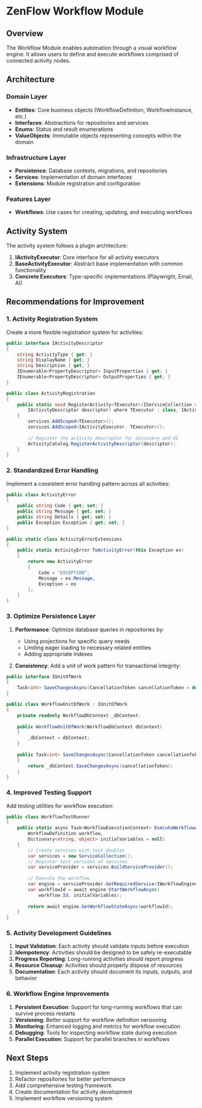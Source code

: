 # ZenFlow Workflow Module

## Overview
The Workflow Module enables automation through a visual workflow engine. It allows users to define and execute workflows comprised of connected activity nodes.

## Architecture

### Domain Layer
- **Entities**: Core business objects (WorkflowDefinition, WorkflowInstance, etc.)
- **Interfaces**: Abstractions for repositories and services
- **Enums**: Status and result enumerations
- **ValueObjects**: Immutable objects representing concepts within the domain

### Infrastructure Layer
- **Persistence**: Database contexts, migrations, and repositories
- **Services**: Implementation of domain interfaces
- **Extensions**: Module registration and configuration

### Features Layer
- **Workflows**: Use cases for creating, updating, and executing workflows

## Activity System

The activity system follows a plugin architecture:
1. **IActivityExecutor**: Core interface for all activity executors
2. **BaseActivityExecutor**: Abstract base implementation with common functionality
3. **Concrete Executors**: Type-specific implementations (Playwright, Email, AI)

## Recommendations for Improvement

### 1. Activity Registration System
Create a more flexible registration system for activities:

```csharp
public interface IActivityDescriptor
{
    string ActivityType { get; }
    string DisplayName { get; }
    string Description { get; }
    IEnumerable<PropertyDescriptor> InputProperties { get; }
    IEnumerable<PropertyDescriptor> OutputProperties { get; }
}

public class ActivityRegistration
{
    public static void RegisterActivity<TExecutor>(IServiceCollection services, 
        IActivityDescriptor descriptor) where TExecutor : class, IActivityExecutor
    {
        services.AddScoped<TExecutor>();
        services.AddScoped<IActivityExecutor, TExecutor>();
        
        // Register the activity descriptor for discovery and UI
        ActivityCatalog.RegisterActivityDescriptor(descriptor);
    }
}
```

### 2. Standardized Error Handling

Implement a consistent error handling pattern across all activities:

```csharp
public class ActivityError
{
    public string Code { get; set; }
    public string Message { get; set; }
    public string Details { get; set; }
    public Exception Exception { get; set; }
}

public static class ActivityErrorExtensions
{
    public static ActivityError ToActivityError(this Exception ex)
    {
        return new ActivityError
        {
            Code = "EXCEPTION",
            Message = ex.Message,
            Exception = ex
        };
    }
}
```

### 3. Optimize Persistence Layer

1. **Performance**: Optimize database queries in repositories by:
   - Using projections for specific query needs
   - Limiting eager loading to necessary related entities
   - Adding appropriate indexes

2. **Consistency**: Add a unit of work pattern for transactional integrity:

```csharp
public interface IUnitOfWork
{
    Task<int> SaveChangesAsync(CancellationToken cancellationToken = default);
}

public class WorkflowUnitOfWork : IUnitOfWork
{
    private readonly WorkflowDbContext _dbContext;
    
    public WorkflowUnitOfWork(WorkflowDbContext dbContext)
    {
        _dbContext = dbContext;
    }
    
    public Task<int> SaveChangesAsync(CancellationToken cancellationToken = default)
    {
        return _dbContext.SaveChangesAsync(cancellationToken);
    }
}
```

### 4. Improved Testing Support

Add testing utilities for workflow execution:

```csharp
public class WorkflowTestRunner
{
    public static async Task<WorkflowExecutionContext> ExecuteWorkflowAsync(
        WorkflowDefinition workflow,
        Dictionary<string, object> initialVariables = null)
    {
        // Create services with test doubles
        var services = new ServiceCollection();
        // Register test versions of services
        var serviceProvider = services.BuildServiceProvider();
        
        // Execute the workflow
        var engine = serviceProvider.GetRequiredService<IWorkflowEngine>();
        var workflowId = await engine.StartWorkflowAsync(
            workflow.Id, initialVariables);
            
        return await engine.GetWorkflowStateAsync(workflowId);
    }
}
```

### 5. Activity Development Guidelines

1. **Input Validation**: Each activity should validate inputs before execution
2. **Idempotency**: Activities should be designed to be safely re-executable
3. **Progress Reporting**: Long-running activities should report progress
4. **Resource Cleanup**: Activities should properly dispose of resources
5. **Documentation**: Each activity should document its inputs, outputs, and behavior

### 6. Workflow Engine Improvements

1. **Persistent Execution**: Support for long-running workflows that can survive process restarts
2. **Versioning**: Better support for workflow definition versioning
3. **Monitoring**: Enhanced logging and metrics for workflow execution
4. **Debugging**: Tools for inspecting workflow state during execution
5. **Parallel Execution**: Support for parallel branches in workflows

## Next Steps

1. Implement activity registration system
2. Refactor repositories for better performance
3. Add comprehensive testing framework
4. Create documentation for activity development
5. Implement workflow versioning system 